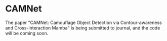 # CAMNet
The paper "CAMNet: Camouflage Object Detection via Contour-awareness and Cross-interaction Mamba" is being submitted to journal, and the code will be coming soon.

